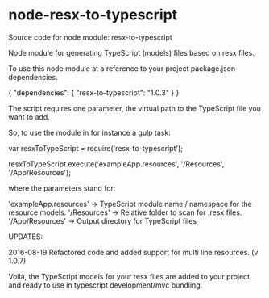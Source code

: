 # node-resx-to-typescript

Source code for node module: resx-to-typescript

Node module for generating TypeScript (models) files based on resx files.

To use this node module at a reference to your project package.json dependencies.

{
    "dependencies": {
        "resx-to-typescript": "1.0.3"
    }
}

The script requires one parameter, the virtual path to the TypeScript file you want to add.

So, to use the module in for instance a gulp task:

var resxToTypeScript = require('resx-to-typescript');
    
resxToTypeScript.execute('exampleApp.resources', '/Resources', '/App/Resources');

where the parameters stand for:

'exampleApp.resources'  -> TypeScript module name / namespace for the resource models.
'/Resources'            -> Relative folder to scan for .resx files.
'/App/Resources'        -> Output directory for TypeScript files

UPDATES:

2016-08-19 Refactored code and added support for multi line resources. (v 1.0.7)

Voilá, the TypeScript models for your resx files are added to your project and ready to use in typescript development/mvc bundling.



